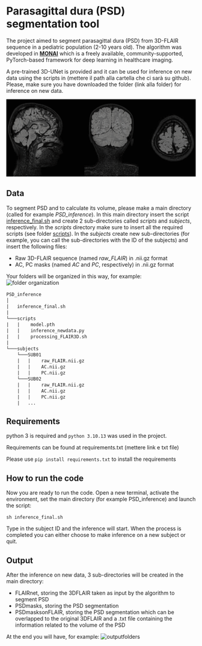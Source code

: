 # Parasagittal dura (PSD) segmentation tool 

The project aimed to segment parasagittal dura (PSD) from 3D-FLAIR sequence in a pediatric population (2-10 years old).
The algorithm was developed in [**MONAI**](https://monai.io/) which is a freely available, community-supported, PyTorch-based framework for deep learning in healthcare imaging.

A pre-trained 3D-UNet is provided and it can be used for inference on new data using the scripts in (mettere il path alla cartella che ci sarà su github). 
Please, make sure you have downloaded the folder (link alla folder) for inference on new data.

<p align="center">
  <img src="https://github.com/gloria-rizzato/MONAI-segmentation/blob/main/PSD.gif"/>
</p>

## Data

To segment PSD and to calculate its volume, please make a main directory (called for example *PSD_inference*). In this main directory insert the script [inference_final.sh](https://github.com/gloria-rizzato/MONAI-segmentation/blob/main/inference_final.sh) and create 2 sub-directories called *scripts* and *subjects*, respectively. In the *scripts* directory make sure to insert all the required scripts (see folder [scripts](https://github.com/gloria-rizzato/MONAI-segmentation/tree/main/src/scripts)). In the *subjects*  create new sub-directories (for example, you can call the sub-directories with the ID of the subjects) and insert the following files:

- Raw 3D-FLAIR sequence (named *raw_FLAIR*) in .nii.gz format
- AC, PC masks (named *AC* and *PC*, respectively) in .nii.gz format

Your folders will be organized in this way, for example:
![folder organization](https://github.com/user-attachments/assets/594b2b22-0592-45bf-b323-51c194c5d1d4)

```
PSD_inference
│
|   inference_final.sh
|
└───scripts
|   |    model.pth
|   |    inference_newdata.py
|   |    processing_FLAIR3D.sh
|
└───subjects
    └───SUB01
    |   |    raw_FLAIR.nii.gz
    |   |    AC.nii.gz
    |   |    PC.nii.gz
    └───SUB02
    |   |    raw_FLAIR.nii.gz
    |   |    AC.nii.gz
    |   |    PC.nii.gz
    |   ...

```

## Requirements

python 3 is required and `python 3.10.13` was used in the project.

Requirements can be found at requirements.txt (mettere link e txt file)

Please use ```pip install requirements.txt``` to install the requirements

## How to run the code

Now you are ready to run the code.
Open a new terminal, activate the environment, set the main directory (for example PSD_inference) and launch the script:
```
sh inference_final.sh
```
Type in the subject ID and the inference will start. When the process is completed you can either choose to make inference on a new subject or quit. 

## Output 

After the inference on new data, 3 sub-directories will be created in the main directory:
- FLAIRnet, storing the 3DFLAIR taken as input by the algorithm to segment PSD
- PSDmasks, storing the PSD segmentation
- PSDmasksonFLAIR, storing the PSD segmentation which can be overlapped to the original 3DFLAIR and a .txt file containing the information related to the volume of the PSD

At the end you will have, for example:
![outputfolders](https://github.com/user-attachments/assets/bad6dd89-48fd-4294-baf7-7aec02a19ec8)

